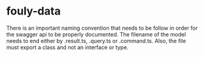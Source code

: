# fouly-data

There is an important naming convention that needs to be follow in order for the swagger api to be properly documented.
The filename of the model needs to end either by .result.ts, .query.ts or .command.ts. Also, the file must export a class and not an interface or type.
